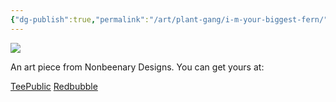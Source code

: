```yaml
---
{"dg-publish":true,"permalink":"/art/plant-gang/i-m-your-biggest-fern/","title":"Im your biggest fern","tags":["Art","Plants and Garden"]}
---
```



![](https://baserow-media.ams3.digitaloceanspaces.com/user_files/lGnevFfkAvM8IyoqLhi5cN2m22Re2A8k_9836a3fafec2150f918462e6ece4a0bd91211de3f3f405212350b920e6b5fb4c.jpg)

An art piece from Nonbeenary Designs. You can get yours at:

[TeePublic](https://www.teepublic.com/t-shirt/50950043-im-your-biggest-fan-biggest-fern?store_id=258912)
[Redbubble](https://www.redbubble.com/shop/ap/152698066?ref=studio-promote)
